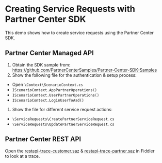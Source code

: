 # Creating Service Requests with Partner Center SDK

This demo shows how to create service requests using the Partner Center SDK.

## Partner Center Managed API

1. Obtain the SDK sample from: https://github.com/PartnerCenterSamples/Partner-Center-SDK-Samples
1. Show the following file for the authentication & setup process:
  - Open `\Context\ScenarioContext.cs`
  - `IScenarioContext.AppPartnerOperations()`
  - `IScenarioContext.UserPartnerOperations()`
  - `IScenarioContext.LoginUserToAad()`
1. Show the file for different service request actions:
  - `\ServiceRequests\CreatePartnerServiceRequest.cs`
  - `\ServiceRequests\UpdatePartnerServiceRequest.cs`

## Partner Center REST API

Open the [restapi-trace-customer.saz](restapi-trace-customer.saz) & [restapi-trace-partner.saz](restapi-trace-partner.saz) in Fiddler to look at a trace.